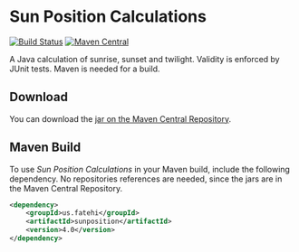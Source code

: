 # Sun Position Calculations

[![Build Status](https://travis-ci.org/sualeh/sunposition.svg?branch=master)](https://travis-ci.org/sualeh/sunposition)
[![Maven Central](https://img.shields.io/maven-central/v/us.fatehi/sunposition.svg)](http://search.maven.org/#search%7Cga%7C1%7Cg%3Aus.fatehi%20sunposition)

A Java calculation of sunrise, sunset and twilight. Validity is enforced by JUnit tests. Maven is needed for a build.

## Download

You can download the [jar on the Maven Central Repository].

## Maven Build

To use *Sun Position Calculations* in your Maven build, include the following dependency. No repositories references are needed, since the jars are in the Maven Central Repository.
```xml
<dependency>
    <groupId>us.fatehi</groupId>
    <artifactId>sunposition</artifactId>
    <version>4.0</version>
</dependency>
```

[jar on the Maven Central Repository]: http://search.maven.org/#search%7Cga%7C1%7Csunposition
